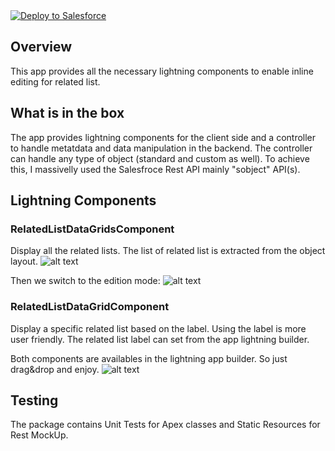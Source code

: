 <a href="https://githubsfdeploy.herokuapp.com?owner=hicham-elmansouri/&repo=SFRelatedListEditor">
  <img alt="Deploy to Salesforce"
       src="https://raw.githubusercontent.com/afawcett/githubsfdeploy/master/src/main/webapp/resources/img/deploy.png">
</a>

## Overview

This app provides all the necessary lightning components to enable inline editing for related list.

## What is in the box

The app provides lightning components for the client side and a controller to handle metatdata and data manipulation in the backend.
The controller can handle any type of object (standard and custom as well). To achieve this, I massivelly used the Salesfroce Rest API mainly "sobject" API(s). 

## Lightning Components

### RelatedListDataGridsComponent

Display all the related lists. The list of related list is extracted from the object layout.
![alt text](https://cloud.githubusercontent.com/assets/7535971/20064242/4b87cb60-a50a-11e6-9f93-425d2ab6e065.PNG "Related Lists in read mode")

Then we switch to the edition mode:
![alt text](https://cloud.githubusercontent.com/assets/7535971/20064243/4b8a0ce0-a50a-11e6-8adb-a7f21a5e819e.PNG "Related Lists in write mode")

### RelatedListDataGridComponent

Display a specific related list based on the label. Using the label is more user friendly. 
The related list label can set from the app lightning builder.

Both components are availables in the lightning app builder. So just drag&drop and enjoy.
![alt text](https://cloud.githubusercontent.com/assets/7535971/20064241/4b8711d4-a50a-11e6-93a2-adbd40a93979.PNG "App Builder")

## Testing

The package contains Unit Tests for Apex classes and Static Resources for Rest MockUp.


